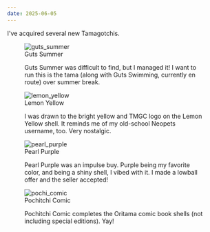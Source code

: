 ```yaml
---
date: 2025-06-05
---
```


I've acquired several new Tamagotchis.

<div class="shell-group">
    <figure>
        <img loading="lazy" src="/assets/images/tama_collection/guts_summer.jpeg" alt="guts_summer" />
        <figcaption>Guts Summer</figcaption>
        <p>Guts Summer was difficult to find, but I managed it! I want to run this is the tama (along with Guts Swimming, currently en route) over summer break.</p>
    </figure>
    <figure>
        <img loading="lazy" src="/assets/images/tama_collection/lemon_yellow.jpeg" alt="lemon_yellow" />
        <figcaption>Lemon Yellow</figcaption>
        <p>I was drawn to the bright yellow and TMGC logo on the Lemon Yellow shell. It reminds me of my old-school Neopets username, too. Very nostalgic.</p>
    </figure>
    <figure>
        <img loading="lazy" src="/assets/images/tama_collection/pearl_purple.jpeg" alt="pearl_purple" />
        <figcaption>Pearl Purple</figcaption>
        <p>Pearl Purple was an impulse buy. Purple being my favorite color, and being a shiny shell, I vibed with it. I made a lowball offer and the seller accepted!</p>
    </figure>
    <figure>
        <img loading="lazy" src="/assets/images/tama_collection/pochi_comic.jpeg" alt="pochi_comic" />
        <figcaption>Pochitchi Comic</figcaption>
        <p>Pochitchi Comic completes the Oritama comic book shells (not including special editions). Yay!</p>
    </figure>
</div>
